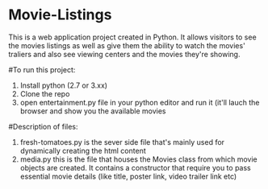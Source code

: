 # Movie-Listings
This is a web application project created in Python. It allows visitors to see the movies listings as well as give them the ability to watch the movies' traliers and also see viewing centers and the movies they're showing.

#To run this project:
1. Install python (2.7 or 3.xx)
2. Clone the repo
3. open entertainment.py file in your python editor and run it (it'll lauch the browser and show you the available movies

#Description of files:
1. fresh-tomatoes.py is the sever side file that's mainly used for dynamically creating the html content
2. media.py this is the file that houses the Movies class from which movie objects are created. It contains a constructor that require you to pass essential movie details (like title, poster link, video trailer link etc)
